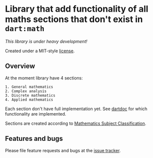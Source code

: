 # Library that add functionality of all maths sections that don't exist in `dart:math`

_This library is under heavy development!_

Created under a MIT-style
[license](https://github.com/YevhenKap/extended_math/blob/master/LICENSE).

## Overview

At the moment library have 4 sections:

    1. General mathematics
    2. Complex analysis
    3. Discrete mathematics
    4. Applied mathematics

Each section don't have full implementation yet.
See [dartdoc](https://pub.dartlang.org/documentation/extended_math/latest/) for which functionality are implemented.

Sections are created according to [Mathematics Subject Classification](https://en.wikipedia.org/wiki/Mathematics_Subject_Classification).

## Features and bugs

Please file feature requests and bugs at the [issue tracker][tracker].

[tracker]: https://github.com/YevhenKap/extended_math/issues